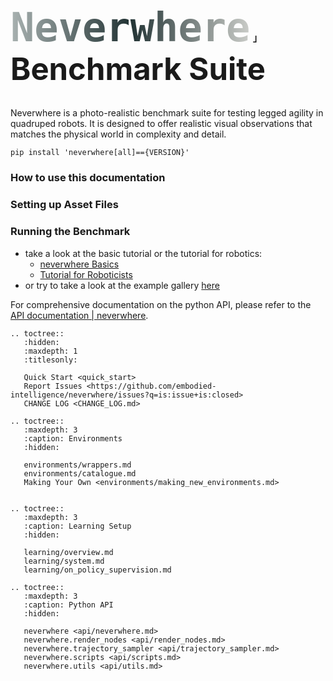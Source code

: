 <h1 class="full-width" style="font-size: 49px"><code style="font-size: 1.3em; background-clip: text; color: transparent; background-image: linear-gradient(to right, rgb(169 178 177), rgb(34 51 52), rgb(202 204 200));">Neverwhere</code> <span style="font-size: 0.3em; margin-left: -0.5em; margin-right:-0.4em;">｣</span> Benchmark Suite</h1>

<link rel="stylesheet" href="_static/title_resize.css">

Neverwhere is a photo-realistic benchmark suite for testing legged agility in quadruped robots. It is designed to offer realistic visual
observations that matches the physical world in complexity and detail.

```shell
pip install 'neverwhere[all]=={VERSION}'
```

### How to use this documentation

### Setting up Asset Files

### Running the Benchmark

- take a look at the basic tutorial or the tutorial for robotics:
    - [neverwhere Basics](environments/wrappers)
    - [Tutorial for Roboticists](environments/robotics)
- or try to take a look at the example gallery [here](examples/01_trimesh)

For comprehensive documentation on the python API, please refer to
the [API documentation | neverwhere](https://neverwhere.readthedocs.com/en/latest/api/neverwhere.html).

<!-- prettier-ignore-start -->

```{eval-rst}
.. toctree::
   :hidden:
   :maxdepth: 1
   :titlesonly:

   Quick Start <quick_start>
   Report Issues <https://github.com/embodied-intelligence/neverwhere/issues?q=is:issue+is:closed>
   CHANGE LOG <CHANGE_LOG.md>
   
.. toctree::
   :maxdepth: 3
   :caption: Environments 
   :hidden:
   
   environments/wrappers.md
   environments/catalogue.md
   Making Your Own <environments/making_new_environments.md>
   
   
.. toctree::
   :maxdepth: 3
   :caption: Learning Setup
   :hidden:
   
   learning/overview.md
   learning/system.md
   learning/on_policy_supervision.md

.. toctree::
   :maxdepth: 3
   :caption: Python API
   :hidden:
   
   neverwhere <api/neverwhere.md>
   neverwhere.render_nodes <api/render_nodes.md>
   neverwhere.trajectory_sampler <api/trajectory_sampler.md>
   neverwhere.scripts <api/scripts.md>
   neverwhere.utils <api/utils.md>
    
```
